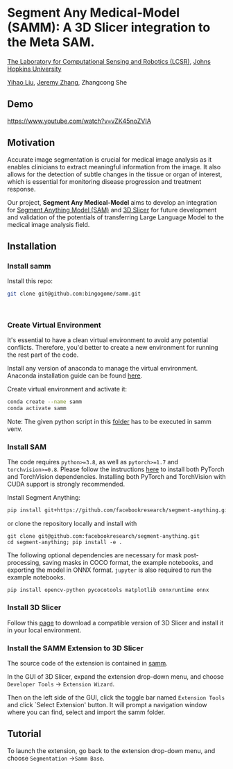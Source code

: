 # Segment Any Medical-Model (SAMM): A 3D Slicer integration to the Meta SAM.

[The Laboratory for Computational Sensing and Robotics (LCSR)](https://lcsr.jhu.edu/), [Johns Hopkins University](https://www.jhu.edu/)

[Yihao Liu](https://yihao.one/), [Jeremy Zhang](https://jeremyzz830.github.io/), Zhangcong She

## Demo

https://www.youtube.com/watch?v=vZK45noZVIA

## Motivation

Accurate image segmentation is crucial for medical image analysis as it enables clinicians to extract meaningful information from the image. It also allows for the detection of subtle changes in the tissue or organ of interest, which is essential for monitoring disease progression and treatment response. 

Our project, **Segment Any Medical-Model** aims to develop an integration for [Segment Anything Model (SAM)](https://github.com/facebookresearch/segment-anything) and [3D Slicer](https://www.slicer.org/) for future development and validation of the potentials of transferring Large Language Model to the medical image analysis field.



## Installation

### Install samm

Install this repo:

```bash
git clone git@github.com:bingogome/samm.git
```

​	

### Create Virtual Environment

It's essential to have a clean virtual environment to avoid any potential conflicts. Therefore, you'd better to create a new environment for running the rest part of the code.

Install any version of anaconda to manage the virtual environment. Anaconda installation guide can be found [here](https://docs.anaconda.com/anaconda/install/).

Create virtual environment and activate it:

```bash
conda create --name samm
conda activate samm
```

Note: The given python script in this [folder](/samm-python-terminal) has to be executed in samm venv.



### Install SAM

The code requires `python>=3.8`, as well as `pytorch>=1.7` and `torchvision>=0.8`. Please follow the instructions [here](https://pytorch.org/get-started/locally/) to install both PyTorch and TorchVision dependencies. Installing both PyTorch and TorchVision with CUDA support is strongly recommended.

Install Segment Anything:

```bash
pip install git+https://github.com/facebookresearch/segment-anything.git
```

or clone the repository locally and install with

```
git clone git@github.com:facebookresearch/segment-anything.git
cd segment-anything; pip install -e .
```

The following optional dependencies are necessary for mask post-processing, saving masks in COCO format, the example notebooks, and exporting the model in ONNX format. `jupyter` is also required to run the example notebooks.

```
pip install opencv-python pycocotools matplotlib onnxruntime onnx
```





### Install 3D Slicer

Follow this [page](https://slicer.readthedocs.io/en/latest/user_guide/getting_started.html) to download a compatible version of 3D Slicer and install it in your local environment.



### Install the SAMM Extension to 3D Slicer

The source code of the extension is contained in [samm](/samm).

In the GUI of 3D Slicer, expand the extension drop-down menu, and choose `Developer Tools` &rarr; `Extension Wizard`.

Then on the left side of the GUI, click the toggle bar named `Extension Tools` and click `Select Extension' button. It will prompt a navigation window where you can find, select and import the samm folder. 

## Tutorial

To launch the extension, go back to the extension drop-down menu, and choose `Segmentation`  &rarr;`Samm Base`. 




